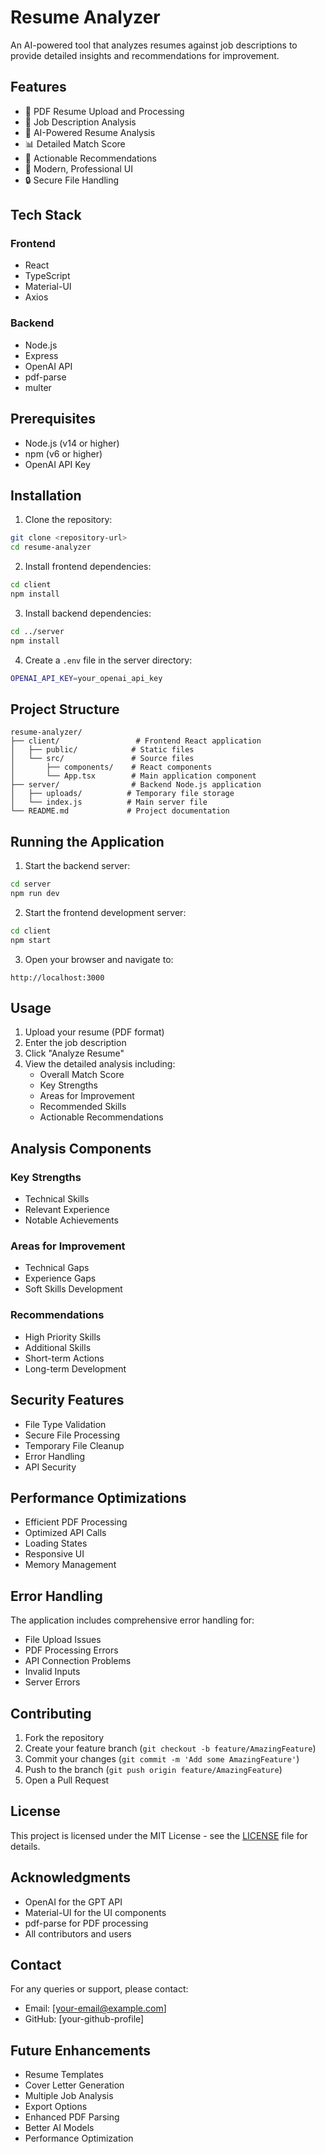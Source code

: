 # Resume Analyzer

An AI-powered tool that analyzes resumes against job descriptions to provide detailed insights and recommendations for improvement.

## Features

- 📄 PDF Resume Upload and Processing
- 📝 Job Description Analysis
- 🤖 AI-Powered Resume Analysis
- 📊 Detailed Match Score
- 🎯 Actionable Recommendations
- 🎨 Modern, Professional UI
- 🔒 Secure File Handling

## Tech Stack

### Frontend
- React
- TypeScript
- Material-UI
- Axios

### Backend
- Node.js
- Express
- OpenAI API
- pdf-parse
- multer

## Prerequisites

- Node.js (v14 or higher)
- npm (v6 or higher)
- OpenAI API Key

## Installation

1. Clone the repository:
```bash
git clone <repository-url>
cd resume-analyzer
```

2. Install frontend dependencies:
```bash
cd client
npm install
```

3. Install backend dependencies:
```bash
cd ../server
npm install
```

4. Create a `.env` file in the server directory:
```bash
OPENAI_API_KEY=your_openai_api_key
```

## Project Structure

```
resume-analyzer/
├── client/                 # Frontend React application
│   ├── public/            # Static files
│   └── src/               # Source files
│       ├── components/    # React components
│       └── App.tsx        # Main application component
├── server/                # Backend Node.js application
│   ├── uploads/          # Temporary file storage
│   └── index.js          # Main server file
└── README.md             # Project documentation
```

## Running the Application

1. Start the backend server:
```bash
cd server
npm run dev
```

2. Start the frontend development server:
```bash
cd client
npm start
```

3. Open your browser and navigate to:
```
http://localhost:3000
```

## Usage

1. Upload your resume (PDF format)
2. Enter the job description
3. Click "Analyze Resume"
4. View the detailed analysis including:
   - Overall Match Score
   - Key Strengths
   - Areas for Improvement
   - Recommended Skills
   - Actionable Recommendations

## Analysis Components

### Key Strengths
- Technical Skills
- Relevant Experience
- Notable Achievements

### Areas for Improvement
- Technical Gaps
- Experience Gaps
- Soft Skills Development

### Recommendations
- High Priority Skills
- Additional Skills
- Short-term Actions
- Long-term Development

## Security Features

- File Type Validation
- Secure File Processing
- Temporary File Cleanup
- Error Handling
- API Security

## Performance Optimizations

- Efficient PDF Processing
- Optimized API Calls
- Loading States
- Responsive UI
- Memory Management

## Error Handling

The application includes comprehensive error handling for:
- File Upload Issues
- PDF Processing Errors
- API Connection Problems
- Invalid Inputs
- Server Errors

## Contributing

1. Fork the repository
2. Create your feature branch (`git checkout -b feature/AmazingFeature`)
3. Commit your changes (`git commit -m 'Add some AmazingFeature'`)
4. Push to the branch (`git push origin feature/AmazingFeature`)
5. Open a Pull Request

## License

This project is licensed under the MIT License - see the [LICENSE](LICENSE) file for details.

## Acknowledgments

- OpenAI for the GPT API
- Material-UI for the UI components
- pdf-parse for PDF processing
- All contributors and users

## Contact

For any queries or support, please contact:
- Email: [your-email@example.com]
- GitHub: [your-github-profile]

## Future Enhancements

- Resume Templates
- Cover Letter Generation
- Multiple Job Analysis
- Export Options
- Enhanced PDF Parsing
- Better AI Models
- Performance Optimization 